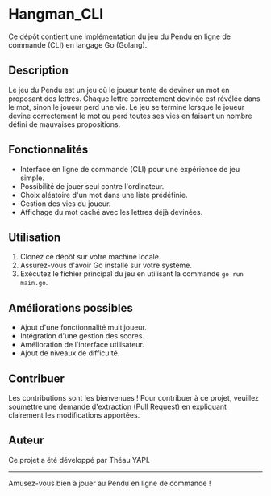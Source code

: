 # Hangman_CLI

Ce dépôt contient une implémentation du jeu du Pendu en ligne de commande (CLI) en langage Go (Golang).

## Description

Le jeu du Pendu est un jeu où le joueur tente de deviner un mot en proposant des lettres. Chaque lettre correctement devinée est révélée dans le mot, sinon le joueur perd une vie. Le jeu se termine lorsque le joueur devine correctement le mot ou perd toutes ses vies en faisant un nombre défini de mauvaises propositions.

## Fonctionnalités

- Interface en ligne de commande (CLI) pour une expérience de jeu simple.
- Possibilité de jouer seul contre l'ordinateur.
- Choix aléatoire d'un mot dans une liste prédéfinie.
- Gestion des vies du joueur.
- Affichage du mot caché avec les lettres déjà devinées.

## Utilisation

1. Clonez ce dépôt sur votre machine locale.
2. Assurez-vous d'avoir Go installé sur votre système.
3. Exécutez le fichier principal du jeu en utilisant la commande `go run main.go`.

## Améliorations possibles

- Ajout d'une fonctionnalité multijoueur.
- Intégration d'une gestion des scores.
- Amélioration de l'interface utilisateur.
- Ajout de niveaux de difficulté.

## Contribuer

Les contributions sont les bienvenues ! Pour contribuer à ce projet, veuillez soumettre une demande d'extraction (Pull Request) en expliquant clairement les modifications apportées.

## Auteur

Ce projet a été développé par Théau YAPI.

---

Amusez-vous bien à jouer au Pendu en ligne de commande !
